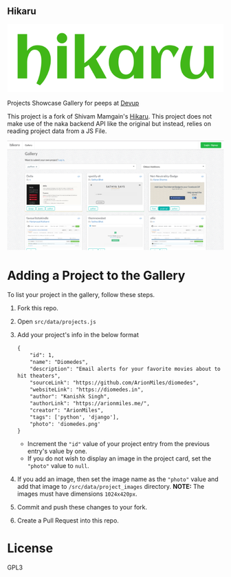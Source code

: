 ## Hikaru

![hikaru](/data/hikaru.png?raw=true)

Projects Showcase Gallery for peeps at [Devup](http://devup.in)

This project is a fork of Shivam Mamgain's [Hikaru](https://github.com/shivammg/hikaru). This project does not make use of the naka backend API like the original but instead, relies on reading project data from a JS File.

![screenshot](/data/screenshot.png?raw=true)

# Adding a Project to the Gallery
To list your project in the gallery, follow these steps.

1. Fork this repo.
2. Open `src/data/projects.js`
3. Add your project's info in the below format
    ```
    {
        "id": 1,
        "name": "Diomedes",
        "description": "Email alerts for your favorite movies about to hit theaters",
        "sourceLink": "https://github.com/ArionMiles/diomedes",
        "websiteLink": "https://diomedes.in",
        "author": "Kanishk Singh",
        "authorLink": "https://arionmiles.me/",
        "creator": "ArionMiles",
        "tags": ['python', 'django'],
        "photo": 'diomedes.png'
    }
    ```

    - Increment the `"id"` value of your project entry from the previous entry's value by one.
    - If you do not wish to display an image in the project card, set the `"photo"` value to `null`.
4. If you add an image, then set the image name as the `"photo"` value and add that image to `/src/data/project_images` directory.
    **NOTE:** The images must have dimensions `1024x420px`.
5. Commit and push these changes to your fork.
6. Create a Pull Request into this repo.

# License
GPL3